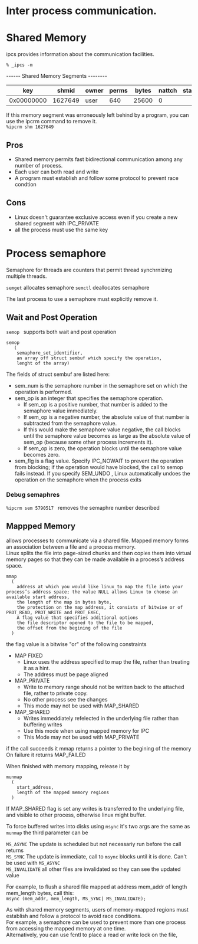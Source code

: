 Inter process communication.
============================


# Shared Memory 

ipcs provides information about the communication facilities.  

`% _ipcs -m` 


------ Shared Memory Segments --------  

| key | shmid | owner | perms | bytes| nattch | status|  
| --- | --- | --- | --- | --- | --- | --- |  
| 0x00000000 | 1627649 | user | 640 | 25600 | 0 |  |    


If this memory segment was erroneously left behind by a program, you can use the ipcrm command to remove it.  
`%ipcrm shm 1627649`


## Pros
* Shared memory permits fast bidirectional communication among any number of process.   
* Each user can both read and write
* A program must establish and follow some protocol to prevent race condtion


## Cons
* Linux doesn't guarantee exclusive access even if you create a new shared segment with IPC_PRIVATE
* all the process must use the same key


# Process semaphore

Semaphore for threads are counters that permit thread synchrnizing multiple threads.


`semget` allocates semaphore
`semctl` deallocates semaphore

The last process to use a semaphore must explicitly remove it.

## Wait and Post Operation

```semop ``` supports both wait and post operation
```
semop
   (
    semaphore_set_identifier,
    an array off struct sembuf which specify the operation,
    lenght of the array)
``` 


The fields of struct sembuf are listed here:
* sem_num is the semaphore number in the semaphore set on which the operation is performed.  
* sem_op is an integer that specifies the semaphore operation.  
  * If sem_op is a positive number, that number is added to the semaphore value immediately.  
  * If sem_op is a negative number, the absolute value of that number is subtracted from the semaphore value.  
  * If this would make the semaphore value negative, the call blocks until the semaphore value becomes as large as the absolute value of sem_op (because some other process increments it).  
  * If sem_op is zero, the operation blocks until the semaphore value becomes zero.
* sem_flg is a flag value. Specify IPC_NOWAIT to prevent the operation from blocking; if the operation would have blocked, the call to semop fails instead. If you specify SEM_UNDO , Linux automatically undoes the operation on the
semaphore when the process exits  

### Debug semaphres
```%ipcrm sem 5790517 ``` removes the semaphre number described  

## Mappped Memory
 
allows processes to communicate via a shared file.
Mapped memory forms an association between a file and a process memory.  
Linux splits the file into page-sized chunks and then copies them into virtual memory pages so that they can be made available in a process’s address space.  

```
mmap
  (
    address at which you would like linux to map the file into your process’s address space; the value NULL allows Linux to choose an available start address,  
    the length of the map in bytes byte,
    the protection on the map address, it consists of bitwise or of PROT_READ, PROT_WRITE and PROT_EXEC, 
    A flag value that specifies additional options
    the file descriptor opened to the file to be mapped,
    the offset from the begining of the file
  )
```

the flag value is a bitwise "or" of the following constraints
* MAP FIXED 
  * Linux uses the address  specified to map the file, rather than treating it as a hint.
  * The address must be page aligned
* MAP_PRIVATE 
  * Write to memory range should not be written back to the attached file, rather to private copy.
  * No other process see the changes
  * This mode may not be used  with MAP_SHARED
* MAP_SHARED
  * Writes immeddiately refelected in the underlying file rather than buffering writes
  * Use this mode when using mapped memory for IPC
  * This Mode may not be used with MAP_PRIVATE


if the call succeeds it mmap returns a pointer to the begining of the memory  
On failure it returns MAP_FAILED

When finished with memory mapping, release it by 
```
munmap
  (
    start_address,
    length of the mapped memory regions
  )

```



If MAP_SHARED flag is set any writes is transferred to the underlying file, and visible to other process, otherwise linux might buffer.

To force buffered writes into disks using ``` msync ``` it's two args are the same as ``` munmap ``` the third parameter can be

``` MS_ASYNC ``` The update is scheduled but not necessariy run before the call returns   
``` MS_SYNC ``` The update is immediate, call to ``` msync ``` blocks until it is done. Can't be used with ``` MS_ASYNC ```  
``` MS_INVALIDATE ``` all other files are invalidated so they can see the updated value  

For example, to flush a shared file mapped at address mem_addr of length mem_length bytes, call this:  
``` msync (mem_addr, mem_length, MS_SYNC| MS_INVALIDATE); ```

As with shared memory segments, users of memory-mapped regions must establish and follow a protocol to avoid race conditions.  
For example, a semaphore can be used to prevent more than one process from accessing the mapped memory at one time.   
Alternatively, you can use fcntl to place a read or write lock on the file,

